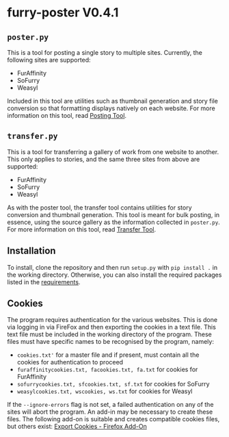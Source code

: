 # furry-poster V0.4.1
## `poster.py`
This is a tool for posting a single story to multiple sites. Currently, the following sites are supported:

- FurAffinity
- SoFurry
- Weasyl

Included in this tool are utilities such as thumbnail generation and story file conversion so that formatting displays natively on each website. For more information on this tool, read [Posting Tool](docs/POSTERREADME.md).

## `transfer.py`
This is a tool for transferring a gallery of work from one website to another. This only applies to stories, and the same three sites from above are supported:

- FurAffinity
- SoFurry
- Weasyl

As with the poster tool, the transfer tool contains utilities for story conversion and thumbnail generation. This tool is meant for bulk posting, in essence, using the source gallery as the information collected in `poster.py`. For more information on this tool, read [Transfer Tool](docs/TRANSFERREADME.md).

## Installation
To install, clone the repository and then run `setup.py` with `pip install .` in the working directory. Otherwise, you can also install the required packages listed in the [requirements](requirements.txt).

## Cookies
The program requires authentication for the various websites. This is done via logging in via FireFox and then exporting the cookies in a text file. This text file must be included in the working directory of the program. These files must have specific names to be recognised by the program, namely:

- `cookies.txt'` for a master file and if present, must contain all the cookies for authentication to proceed
- `furaffinitycookies.txt, facookies.txt, fa.txt` for cookies for FurAffinity
- `sofurrycookies.txt, sfcookies.txt, sf.txt` for cookies for SoFurry
- `weasylcookies.txt, wscookies, ws.txt` for cookies for Weasyl

If the `--ignore-errors` flag is not set, a failed authentication on any of the sites will abort the program. An add-in may be necessary to create these files. The following add-on is suitable and creates compatible cookies files, but others exist: [Export Cookies - Firefox Add-On](https://addons.mozilla.org/en-US/firefox/addon/export-cookies-txt/)

